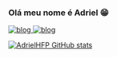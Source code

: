 ### Olá meu nome é Adriel 😁

<a href = "mailto:adrielhfp@gmail.com">![blog](https://img.shields.io/badge/Gmail-D14836?style=for-the-badge&logo=gmail&logoColor=white)
![blog](https://img.shields.io/badge/Instagram-E4405F?style=for-the-badge&logo=instagram&logoColor=white)

![AdrielHFP GitHub stats](https://github-readme-stats.vercel.app/api?username=AdrielHFP&show_icons=true&theme=dracula)

 
